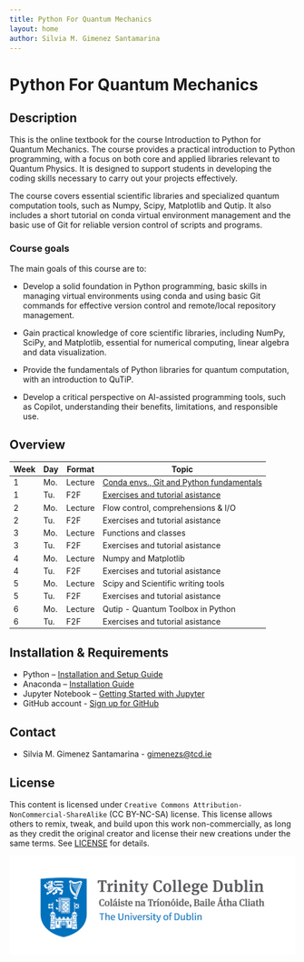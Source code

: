 ```yaml
---
title: Python For Quantum Mechanics
layout: home
author: Silvia M. Gimenez Santamarina
---
```


# Python For Quantum Mechanics

## Description

This is the online textbook for the course Introduction to Python for Quantum Mechanics. The course provides a practical introduction to Python programming, with a focus on both core and applied libraries relevant to Quantum Physics. It is designed to support students in developing the coding skills necessary to carry out your projects effectively.

The course covers essential scientific libraries and specialized quantum computation tools, such as Numpy, Scipy, Matplotlib and Qutip. It also includes a short tutorial on conda virtual environment management and the basic use of Git for reliable version control of scripts and programs.

### Course goals

The main goals of this course are to:

- Develop a solid foundation in Python programming, basic skills in managing virtual environments using conda and using basic Git commands for effective version control and remote/local repository management.

- Gain practical knowledge of core scientific libraries, including NumPy, SciPy, and Matplotlib, essential for numerical computing, linear algebra and data visualization.

- Provide the fundamentals of Python libraries for quantum computation, with an introduction to QuTiP.

- Develop a critical perspective on AI-assisted programming tools, such as Copilot, understanding their benefits, limitations, and responsible use.


## Overview


| Week | Day | Format           | Topic                                      |
|------|-----|------------------|--------------------------------------------|
| 1    | Mo. | Lecture          | [Conda envs., Git and Python fundamentals](01_all)   |
| 1    | Tu. | F2F              | [Exercises and tutorial asistance](01_all/exercises) |
| 2    | Mo. | Lecture          | Flow control, comprehensions & I/O         |
| 2    | Tu. | F2F              | Exercises and tutorial asistance           |
| 3    | Mo. | Lecture          | Functions and classes                      |
| 3    | Tu. | F2F              | Exercises and tutorial asistance           |
| 4    | Mo. | Lecture          | Numpy and Matplotlib                       |
| 4    | Tu. | F2F              | Exercises and tutorial asistance           |
| 5    | Mo. | Lecture          | Scipy and Scientific writing tools         |
| 5    | Tu. | F2F              | Exercises and tutorial asistance           |
| 6    | Mo. | Lecture          | Qutip - Quantum Toolbox in Python          |
| 6    | Tu. | F2F              | Exercises and tutorial asistance           |



## Installation & Requirements

- Python – [Installation and Setup Guide](https://realpython.com/installing-python/)
- Anaconda – [Installation Guide]( https://docs.anaconda.com/anaconda/install/)
- Jupyter Notebook – [Getting Started with Jupyter](https://jupyter.org/install.html)
- GitHub account - [Sign up for GitHub](https://github.com/)

## Contact
- Silvia M. Gimenez Santamarina - <gimenezs@tcd.ie>

## License
This content is licensed under `Creative Commons Attribution-NonCommercial-ShareAlike` (CC BY-NC-SA) license. This license allows others to remix, tweak, and build upon this work non-commercially, as long as they credit the original creator and license their new creations under the same terms. See [LICENSE](./LICENSE) for details.


![alt](./Trinity-Main-Logo.jpg)
